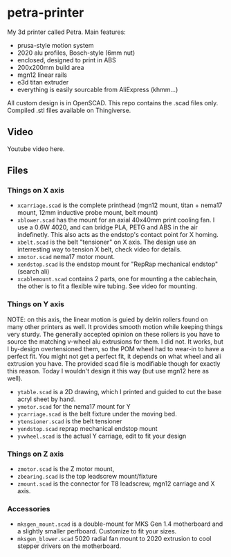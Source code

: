 # petra-printer

My 3d printer called Petra. Main features:

 * prusa-style motion system
 * 2020 alu profiles, Bosch-style (6mm nut)
 * enclosed, designed to print in ABS
 * 200x200mm build area
 * mgn12 linear rails
 * e3d titan extruder
 * everything is easily sourcable from AliExpress (khmm...)

All custom design is in OpenSCAD. This repo contains the .scad files only. Compiled .stl files available on Thingiverse.

## Video

Youtube video here.

## Files

### Things on X axis

 * `xcarriage.scad` is the complete printhead (mgn12 mount, titan + nema17 mount, 12mm inductive probe mount, belt mount)
 * `xblower.scad` has the mount for an axial 40x40mm print cooling fan. I use a 0.6W 4020, and can bridge PLA, PETG and ABS in the air indefinetly. This also acts as the endstop's contact point for X homing.
 * `xbelt.scad` is the belt "tensioner" on X axis. The design use an interresting way to tension X belt, check video for details.
 * `xmotor.scad` nema17 motor mount.
 * `xendstop.scad` is the endstop mount for "RepRap mechanical endstop" (search ali)
 * `xcablemount.scad` contains 2 parts, one for mounting a the cablechain, the other is to fit a flexible wire tubing. See video for mounting.

### Things on Y axis

NOTE: on this axis, the linear motion is guied by delrin rollers found on many other printers as well. It provides smooth motion while keeping things very sturdy. The generally accepted opinion on these rollers is you have to source the matching v-wheel alu extrusions for them. I did not. It works, but I by-design overtensioned them, so the POM wheel had to wear-in to have a perfect fit. You might not get a perfect fit, it depends on what wheel and ali extrusion you have. The provided scad file is modifiable though for exactly this reason. Today I wouldn't design it this way (but use mgn12 here as well).

 * `ytable.scad` is a 2D drawing, which I printed and guided to cut the base acryl sheet by hand.
 * `ymotor.scad` for the nema17 mount for Y
 * `ycarriage.scad` is the belt fixture under the moving bed.
 * `ytensioner.scad` is the belt tensioner
 * `yendstop.scad` reprap mechanical endstop mount
 * `yvwheel.scad` is the actual Y carriage, edit to fit your design

 ### Things on Z axis

  * `zmotor.scad` is the Z motor mount,
  * `zbearing.scad` is the top leadscrew mount/fixture
  * `zmount.scad` is the connector for T8 leadscrew, mgn12 carriage and X axis.

 ### Accessories

  * `mksgen_mount.scad` is a double-mount for MKS Gen 1.4 motherboard and a slightly smaller perfboard. Customize to fit your sizes.
  * `mksgen_blower.scad` 5020 radial fan mount to 2020 extrusion to cool stepper drivers on the motherboard.
